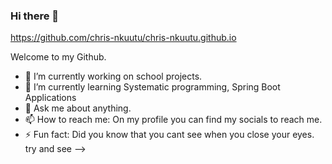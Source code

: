 ### Hi there 👋 
https://github.com/chris-nkuutu/chris-nkuutu.github.io

Welcome to my Github. 

- 🔭 I’m currently working on school projects.
- 🌱 I’m currently learning Systematic programming, Spring Boot Applications
- 💬 Ask me about anything.
- 📫 How to reach me: On my profile you can find my socials to reach me.
- ⚡ Fun fact: Did you know that you cant see when you close your eyes. try and see
-->
<!--
**chris-nkuutu/chris-nkuutu** is a ✨ _special_ ✨ repository because its `README.md` (this file) appears on your GitHub profile.

Here are some ideas to get you started:

- 🔭 I’m currently working on ...
- 🌱 I’m currently learning ...
- 👯 I’m looking to collaborate on ...
- 🤔 I’m looking for help with ...
- 💬 Ask me about ...
- 📫 How to reach me: ...
- 😄 Pronouns: ...
- ⚡ Fun fact: ...
-->
